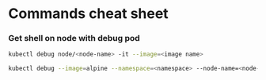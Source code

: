 # Commands cheat sheet

### Get shell on node with debug pod

```bash
kubectl debug node/<node-name> -it --image=<image name>
```

```bash
kubectl debug --image=alpine --namespace=<namespace> --node-name=<node-name> --attach=true --stdin=true --tty -- bash
```

